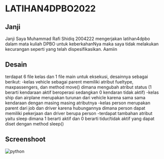 # LATIHAN4DPBO2022

## Janji
Janji Saya Muhammad Rafi Shidiq 2004222 mengerjakan latihan4dpbo dalam mata kuliah DPBO untuk keberkahanNya maka saya tidak melakukan kecurangan seperti yang telah dispesifikasikan. Aamiin

## Desain
terdapat 6 file kelas dan 1 file main untuk eksekusi, desainnya sebagai berikut:
-kelas vehicle sebagai parent memiliki atribut fueltype, maxpassengers, dan method move() dimana mengubah atribut status (1 berarti kendaraan aktif beroperasi sedangkan 0 kendaran tidak aktif)
-kelas ship dan airplane merupakan turunan dari vehicle karena sama sama kendaraan dengan masing masing atributnya
-kelas person merupakan parent dari job dan driver karena hubungannya dimana person dapat memiliki pekerjaan dan driver berupa person
-terdapat tambahan atribut yaitu sleep dimana 1 berarti aktif dan 0 berarti tidur/tidak aktif yang dapat diset dengan method sleep()

## Screenshoot
![python](https://user-images.githubusercontent.com/96433779/156874461-0c6eb331-8e61-4dcd-9fe3-74d94d0ac8bd.png)
